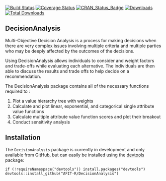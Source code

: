<!-- README.md is generated from README.Rmd. Please edit that file -->
[![Build Status](https://travis-ci.org/AFIT-R/DecisionAnalysis.svg?branch=master)](https://travis-ci.org/AFIT-R/DecisionAnalysis) [![Coverage Status](https://codecov.io/github/AFIT-R/DecisionAnalysis/coverage.svg?branch=master)](https://codecov.io/github/AFIT-R/DecisionAnalysis?branch=master) [![CRAN\_Status\_Badge](http://www.r-pkg.org/badges/version/DecisionAnalysis)](https://cran.r-project.org/package=DecisionAnalysis) [![Downloads](http://cranlogs.r-pkg.org/badges/DecisionAnalysis)](http://cranlogs.r-pkg.org/badges/DecisionAnalysis) [![Total Downloads](http://cranlogs.r-pkg.org/badges/grand-total/DecisionAnalysis)](http://cranlogs.r-pkg.org/badges/grand-total/DecisionAnalysis)

DecisionAnalysis
----------------

Multi-Objective Decision Analysis is a process for making decisions when there are very complex issues involving multiple criteria and multiple parties who may be deeply affected by the outcomes of the decisions.

Using DecisionAnalysis allows individuals to consider and weight factors and trade-offs while evaluating each alternative. The individuals are then able to discuss the results and trade offs to help decide on a recommendation.

The DecisionAnalysis package contains all of the necessary functions required to :

1.  Plot a value hierarchy tree with weights
2.  Calculate and plot linear, exponential, and categorical single attribute value functions
3.  Calculate multiple attribute value function scores and plot their breakout
4.  Conduct sensitivity analysis

Installation
------------

The `DecisionAnalysis` package is currently in development and only available from GitHub, but can easily be installed using the [devtools](https://cran.r-project.org/web/packages/devtools/index.html) package:

    if (!requireNamespace("devtools")) install.packages("devtools")
    devtools::install_github("AFIT-R/DecisionAnalysis")
